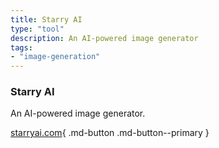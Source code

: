 ```yaml
---
title: Starry AI
type: "tool"
description: An AI-powered image generator
tags:
- "image-generation"
---
```


### Starry AI

An AI-powered image generator.

[starryai.com](https://starryai.com/){ .md-button .md-button--primary } 
